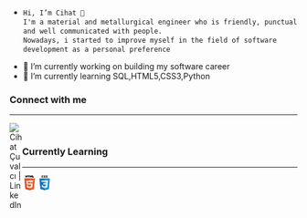 -     Hi, I’m Cihat 👋 
      I'm a material and metallurgical engineer who is friendly, punctual and well communicated with people. 
      Nowadays, i started to improve myself in the field of software development as a personal preference
- 👀 I’m currently working on building my software career
- 🌱 I’m currently learning SQL,HTML5,CSS3,Python


### Connect with me
---

[<img align="left" alt="Cihat Çuvalcı | LinkedIn" width="22px" src="https://cdn.jsdelivr.net/npm/simple-icons@v3/icons/linkedin.svg" />](https://www.linkedin.com/in/cihatcuvalci/)

<br />

### Currently Learning
---

<img align="left" alt="HTML5" width="26px" src="https://raw.githubusercontent.com/github/explore/80688e429a7d4ef2fca1e82350fe8e3517d3494d/topics/html/html.png" />
<img align="left" alt="CSS3" width="26px" src="https://raw.githubusercontent.com/github/explore/80688e429a7d4ef2fca1e82350fe8e3517d3494d/topics/css/css.png" />

<!---
CihatCuvalci/CihatCuvalci is a ✨ special ✨ repository because its `README.md` (this file) appears on your GitHub profile.
You can click the Preview link to take a look at your changes.
--->
